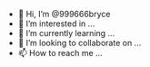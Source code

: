 - 👋 Hi, I’m @999666bryce
- 👀 I’m interested in ...
- 🌱 I’m currently learning ...
- 💞️ I’m looking to collaborate on ...
- 📫 How to reach me ...

<!---
999666bryce/999666bryce is a ✨ special ✨ repository because its `README.md` (this file) appears on your GitHub profile.
You can click the Preview link to take a look at your changes.
--->
